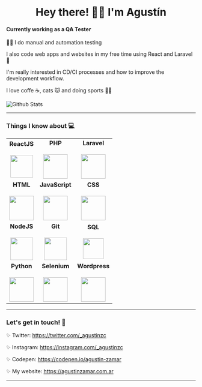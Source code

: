 <h1 align="center" >Hey there! 👋🏼 I'm Agustín</h1>

#### Currently working as a QA Tester

💪🏼 I do manual and automation testing

I also code web apps and websites in my free time using React and Laravel 💖

I'm really interested in CD/CI processes and how to improve the development
workflow.

I love coffe ☕, cats 🐱 and doing sports 🏃‍♂️

![Github Stats](https://github-readme-stats.vercel.app/api?username=agustinz97&show_icons=true_color=fff&icon_color=79ff97&text_color=9f9f9f&bg_color=151515)

---

### Things I know about 💻

<table>
    <tbody>
        <tr>
            <td align="center" >
                <span><b><center>ReactJS</center></b></span> <br/>
                <img height="60px" src="https://img.icons8.com/ultraviolet/2x/react.png"> 
            </td>
            <td align="center">
                <span><b><center>PHP</center></b></span> <br/>
                <img height="65px" src="https://img.icons8.com/officel/80/000000/php-logo.png"/>
            </td>
            <td align="center" >
                <span><b><center>Laravel</center></b></span> <br/>
                <img height="65px" src="https://img.icons8.com/fluent/96/000000/laravel.png"/>
            </td>
        </tr>
        <tr>
            <td align="center" >
                <span><b><center>HTML</center></b></span> <br/>
                <img height="65px" src="https://img.icons8.com/color/2x/html-5.png"> 
            </td>
            <td align="center" >
                <span><b><center>JavaScript</center></b></span> <br/> 
                <img height="65px" src="https://img.icons8.com/color/2x/javascript.png"> 
            </td>
            <td align="center" >
                <span><b><center>CSS</center></b></span> <br/>
                <img height="65px" src="https://img.icons8.com/color/48/000000/css3.png"/>
            </td>
        </tr>
        <tr>
            <td align="center">
                <span><b><center>NodeJS</center></b></span> <br/>
                <img height="60px" src="https://img.icons8.com/color/2x/nodejs.png"> 
            </td>
            <td align="center" >
                <span><b><center>Git</center></b></span> <br/>
                <img height="60px" src="https://img.icons8.com/color/96/000000/git.png"/>
            </td>
            <td align="center" >
                <span><b><center>SQL</center></b></span> <br/>
                <img height="55px" src="https://img.icons8.com/officel/80/000000/database.png"/>
            </td>
        </tr>
        <tr>
            <td align="center">
                <span><b><center>Python</center></b></span> <br/>
                <img height="65px" src="https://img.icons8.com/color/2x/python.png"> 
            </td>
            <td align="center" >
                <span><b><center>Selenium</center></b></span> <br/>
                <img height="65px" src="https://img.icons8.com/officel/80/000000/selenium-test-automation.png"> 
            </td>
            <td align="center" >
                <span><b><center>Wordpress</center></b></span> <br/>
                <img height="65px" src="https://img.icons8.com/color/96/000000/wordpress.png"> 
            </td>
        </tr>
    </tbody>
</table>

---

### Let's get in touch! 💬

✨ Twitter: https://twitter.com/_agustinzc

✨ Instagram: https://instagram.com/_agustinzc

✨ Codepen: https://codepen.io/agustin-zamar

✨ My website: https://agustinzamar.com.ar

---

